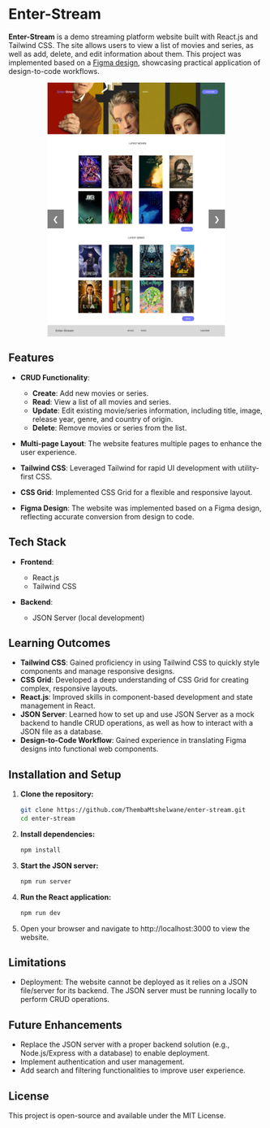 # Enter-Stream

**Enter-Stream** is a demo streaming platform website built with React.js and Tailwind CSS. The site allows users to view a list of movies and series, as well as add, delete, and edit information about them. This project was implemented based on a [Figma design](https://www.figma.com/design/KcS8Gjwlfkm1PkCGLUBF1k/Untitled?node-id=8-270&t=ipdqPwcNJ1WfSmf7-0), showcasing practical application of design-to-code workflows.

<!-- Carousel Container -->
<div
  style="
    position: relative;
    max-width: 350px;
    margin: auto;
    overflow: hidden;
    height: 500px;
  "
>
  <!-- Slides -->
  <div
    class="carousel-slides"
    style="display: flex; transition: transform 0.5s ease; height: 100%"
  >
    <img src="public/images/image1.png" style="width: 100%; flex: 1" />
    <img src="public/images/image2.png" style="width: 100%" />
    <img src="public/images/image3.png" style="width: 100%" />
    <img src="public/images/image4.png" style="width: 100%" />
  </div>
  <!-- Navigation -->
  <a
    class="prev"
    onclick="moveSlides(-1)"
    style="
      position: absolute;
      top: 50%;
      left: 0;
      background-color: rgba(0, 0, 0, 0.5);
      color: white;
      padding: 10px;
    "
    >&#10094;</a
  >
  <a
    class="next"
    onclick="moveSlides(1)"
    style="
      position: absolute;
      top: 50%;
      right: 0;
      background-color: rgba(0, 0, 0, 0.5);
      color: white;
      padding: 10px;
    "
    >&#10095;</a
  >
</div>

<!-- Carousel Script -->
<script>
  let slideIndex = 0;
  function showSlides(n) {
    const slides = document.querySelector(".carousel-slides");
    const slideCount = slides.children.length;
    if (n >= slideCount) slideIndex = 0;
    if (n < 0) slideIndex = slideCount - 1;
    slides.style.transform = `translateX(${-slideIndex * 100}%)`;
  }
  function moveSlides(n) {
    showSlides((slideIndex += n));
  }
  // Initialize the carousel
  showSlides(slideIndex);
</script>

## Features

- **CRUD Functionality**:
  - **Create**: Add new movies or series.
  - **Read**: View a list of all movies and series.
  - **Update**: Edit existing movie/series information, including title, image, release year, genre, and country of origin.
  - **Delete**: Remove movies or series from the list.
- **Multi-page Layout**: The website features multiple pages to enhance the user experience.

- **Tailwind CSS**: Leveraged Tailwind for rapid UI development with utility-first CSS.

- **CSS Grid**: Implemented CSS Grid for a flexible and responsive layout.

- **Figma Design**: The website was implemented based on a Figma design, reflecting accurate conversion from design to code.

## Tech Stack

- **Frontend**:

  - React.js
  - Tailwind CSS

- **Backend**:
  - JSON Server (local development)

## Learning Outcomes

- **Tailwind CSS**: Gained proficiency in using Tailwind CSS to quickly style components and manage responsive designs.
- **CSS Grid**: Developed a deep understanding of CSS Grid for creating complex, responsive layouts.
- **React.js**: Improved skills in component-based development and state management in React.
- **JSON Server**: Learned how to set up and use JSON Server as a mock backend to handle CRUD operations, as well as how to interact with a JSON file as a database.
- **Design-to-Code Workflow**: Gained experience in translating Figma designs into functional web components.

## Installation and Setup

1. **Clone the repository:**

   ```bash
   git clone https://github.com/ThembaMtshelwane/enter-stream.git
   cd enter-stream

   ```

2. **Install dependencies:**

   ```bash
   npm install

   ```

3. **Start the JSON server:**

   ```bash
   npm run server

   ```

4. **Run the React application:**

   ```bash
   npm run dev

   ```

5. Open your browser and navigate to http://localhost:3000 to view the website.

## Limitations

- Deployment: The website cannot be deployed as it relies on a JSON file/server for its backend. The JSON server must be running locally to perform CRUD operations.

## Future Enhancements

- Replace the JSON server with a proper backend solution (e.g., Node.js/Express with a database) to enable deployment.
- Implement authentication and user management.
- Add search and filtering functionalities to improve user experience.

## License

This project is open-source and available under the MIT License.
